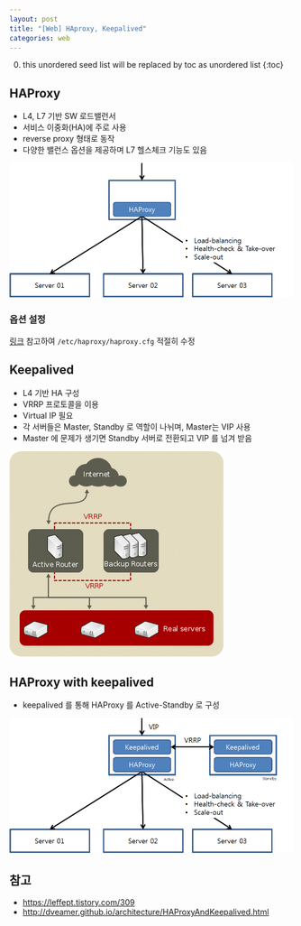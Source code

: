 ```yaml
---
layout: post
title: "[Web] HAproxy, Keepalived"
categories: web
---
```


0. this unordered seed list will be replaced by toc as unordered list
{:toc}

## HAProxy

- L4, L7 기반 SW 로드밸런서
- 서비스 이중화(HA)에 주로 사용
- reverse proxy 형태로 동작
- 다양한 밸런스 옵션을 제공하며 L7 헬스체크 기능도 있음

![haproxy](/assets/img/haproxy.png)

### 옵션 설정

[링크](https://www.haproxy.com/blog/the-four-essential-sections-of-an-haproxy-configuration/) 참고하여 `/etc/haproxy/haproxy.cfg` 적절히 수정

## Keepalived

- L4 기반 HA 구성
- VRRP 프로토콜을 이용
- Virtual IP 필요
- 각 서버들은 Master, Standby 로 역할이 나뉘며, Master는 VIP 사용
- Master 에 문제가 생기면 Standby 서버로 전환되고 VIP 를 넘겨 받음

![keepalived](/assets/img/keepalived.png)

## HAProxy with keepalived

- keepalived 를 통해 HAProxy 를 Active-Standby 로 구성

![haproxy with keepalived](/assets/img/haproxy-keepalived.png)

## 참고

- <https://leffept.tistory.com/309>
- <http://dveamer.github.io/architecture/HAProxyAndKeepalived.html>
